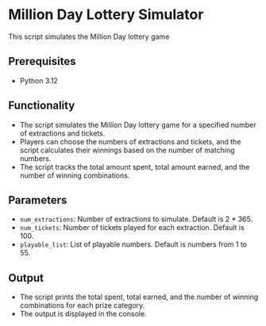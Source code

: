 # Million Day Lottery Simulator

This script simulates the Million Day lottery game

## Prerequisites

- Python 3.12

## Functionality

- The script simulates the Million Day lottery game for a specified number of extractions and tickets.
- Players can choose the numbers of extractions and tickets, and the script calculates their winnings based on the number of matching numbers.
- The script tracks the total amount spent, total amount earned, and the number of winning combinations.

## Parameters

- `num_extractions`: Number of extractions to simulate. Default is 2 * 365.
- `num_tickets`: Number of tickets played for each extraction. Default is 100.
- `playable_list`: List of playable numbers. Default is numbers from 1 to 55.

## Output

- The script prints the total spent, total earned, and the number of winning combinations for each prize category.
- The output is displayed in the console.

